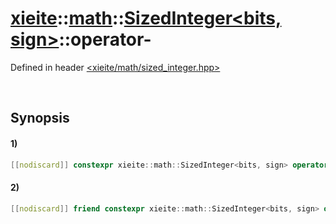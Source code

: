 # [xieite](../../../../../xieite.md)\:\:[math](../../../../../math.md)\:\:[SizedInteger<bits, sign>](../../../../integer.md)\:\:operator-
Defined in header [<xieite/math/sized_integer.hpp>](../../../../../../../include/xieite/math/sized_integer.hpp)

&nbsp;

## Synopsis
#### 1)
```cpp
[[nodiscard]] constexpr xieite::math::SizedInteger<bits, sign> operator-() const noexcept;
```
#### 2)
```cpp
[[nodiscard]] friend constexpr xieite::math::SizedInteger<bits, sign> operator-(const xieite::math::SizedInteger<bits, sign> minuend, const xieite::math::SizedInteger<bits, sign> subtrahend) noexcept;
```
